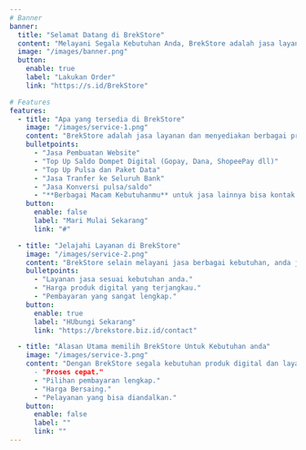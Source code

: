 ```yaml
---
# Banner
banner:
  title: "Selamat Datang di BrekStore"
  content: "Melayani Segala Kebutuhan Anda, BrekStore adalah jasa layanan dan menyediakan segala produk digital"
  image: "/images/banner.png"
  button:
    enable: true
    label: "Lakukan Order"
    link: "https://s.id/BrekStore"

# Features
features:
  - title: "Apa yang tersedia di BrekStore"
    image: "/images/service-1.png"
    content: "BrekStore adalah jasa layanan dan menyediakan berbagai produk digital yang terlengkap dan lain-lain"
    bulletpoints:
      - "Jasa Pembuatan Website"
      - "Top Up Saldo Dompet Digital (Gopay, Dana, ShopeePay dll)"
      - "Top Up Pulsa dan Paket Data"
      - "Jasa Tranfer ke Seluruh Bank"
      - "Jasa Konversi pulsa/saldo"
      - "**Berbagai Macam Kebutuhanmu** untuk jasa lainnya bisa kontak langsung"
    button:
      enable: false
      label: "Mari Mulai Sekarang"
      link: "#"

  - title: "Jelajahi Layanan di BrekStore"
    image: "/images/service-2.png"
    content: "BrekStore selain melayani jasa berbagai kebutuhan, anda juga dapat memesan produk digital dengan harga yang bersaing:"
    bulletpoints:
      - "Layanan jasa sesuai kebutuhan anda."
      - "Harga produk digital yang terjangkau."
      - "Pembayaran yang sangat lengkap."
    button:
      enable: true
      label: "HUbungi Sekarang"
      link: "https://brekstore.biz.id/contact"

  - title: "Alasan Utama memilih BrekStore Untuk Kebutuhan anda"
    image: "/images/service-3.png"
    content: "Dengan BrekStore segala kebutuhan produk digital dan layanan digital anda terpenuhi:
      - "Proses cepat."
      - "Pilihan pembayaran lengkap."
      - "Harga Bersaing."
      - "Pelayanan yang bisa diandalkan."
    button:
      enable: false
      label: ""
      link: ""
---
```

